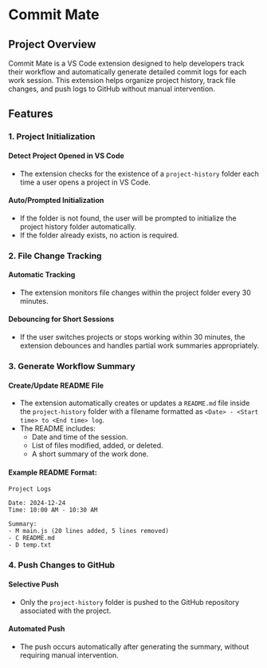 # Commit Mate

## Project Overview

Commit Mate is a VS Code extension designed to help developers track their workflow and automatically generate detailed commit logs for each work session. This extension helps organize project history, track file changes, and push logs to GitHub without manual intervention.

## Features

### 1. Project Initialization

#### Detect Project Opened in VS Code
- The extension checks for the existence of a `project-history` folder each time a user opens a project in VS Code.

#### Auto/Prompted Initialization
- If the folder is not found, the user will be prompted to initialize the project history folder automatically.
- If the folder already exists, no action is required.

### 2. File Change Tracking

#### Automatic Tracking
- The extension monitors file changes within the project folder every 30 minutes.

#### Debouncing for Short Sessions
- If the user switches projects or stops working within 30 minutes, the extension debounces and handles partial work summaries appropriately.

### 3. Generate Workflow Summary

#### Create/Update README File
- The extension automatically creates or updates a `README.md` file inside the `project-history` folder with a filename formatted as `<Date> - <Start time> to <End time> log`.
- The README includes:
  - Date and time of the session.
  - List of files modified, added, or deleted.
  - A short summary of the work done.

#### Example README Format:

```
Project Logs

Date: 2024-12-24
Time: 10:00 AM - 10:30 AM

Summary:
- M main.js (20 lines added, 5 lines removed)
- C README.md
- D temp.txt
```

### 4. Push Changes to GitHub

#### Selective Push
- Only the `project-history` folder is pushed to the GitHub repository associated with the project.

#### Automated Push
- The push occurs automatically after generating the summary, without requiring manual intervention.
